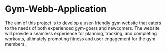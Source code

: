 # Gym-Webb-Application

The aim of this project is to develop a user-friendly gym website that caters to the
needs of both experienced gym-goers and newcomers. The website will provide a
seamless experience for planning, tracking, and completing workouts, ultimately
promoting fitness and user engagement for the gym members.
